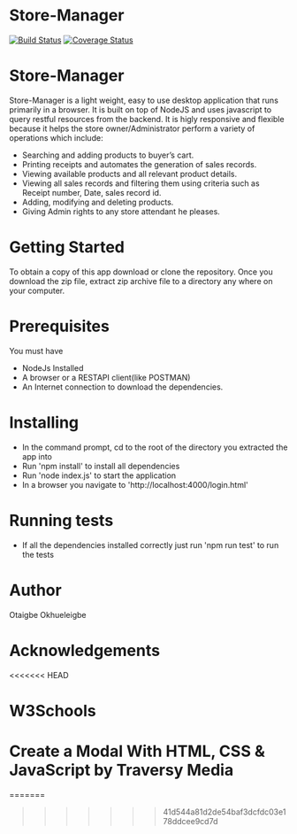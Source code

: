 # Store-Manager
[![Build Status](https://travis-ci.org/otaigbe/store-manager-clean-.svg?branch=develop)](https://travis-ci.org/otaigbe/store-manager-clean-)
[![Coverage Status](https://coveralls.io/repos/github/otaigbe/store-manager-clean-/badge.svg?branch=develop)](https://coveralls.io/github/otaigbe/store-manager-clean-?branch=develop)
# Store-Manager
Store-Manager is a light weight, easy to use desktop application that runs primarily in a browser. It is built on top of NodeJS and uses javascript to query restful resources from the backend. It is higly responsive and flexible because it helps the store owner/Administrator perform a variety of operations which include:
* Searching and adding products to buyer’s cart.
* Printing receipts and automates the generation of sales records. 
* Viewing available products and all relevant product details.
* Viewing all sales records and filtering them using criteria such as Receipt number,
Date, sales record id.
* Adding, modifying and deleting products.
* Giving Admin rights to any store attendant he pleases.

# Getting Started
To obtain a copy of this app download or clone the repository. Once you download the zip file, extract zip archive file to a directory any where on your computer.

# Prerequisites
You must have 
* NodeJs Installed
* A browser or a RESTAPI client(like POSTMAN)
* An Internet connection to download the dependencies.

# Installing
* In the command prompt, cd to the root of the directory you extracted the app into
* Run 'npm install' to install all dependencies
* Run 'node index.js' to start the application
* In a browser you navigate to 'http://localhost:4000/login.html'

# Running tests
* If all the dependencies installed correctly just run 'npm run test' to run the tests

# Author
Otaigbe Okhueleigbe

# Acknowledgements
<<<<<<< HEAD
# W3Schools
# Create a Modal With HTML, CSS & JavaScript  by Traversy Media
=======
>>>>>>> 41d544a81d2de54baf3dcfdc03e178ddcee9cd7d
